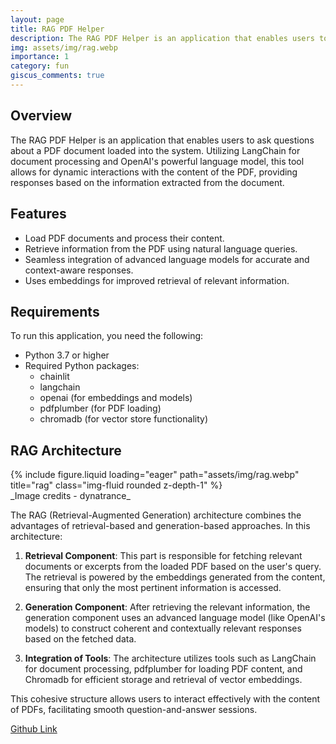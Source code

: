 ```yaml
---
layout: page
title: RAG PDF Helper
description: The RAG PDF Helper is an application that enables users to ask questions about a PDF document loaded into the system.
img: assets/img/rag.webp
importance: 1
category: fun
giscus_comments: true
---
```


## Overview

The RAG PDF Helper is an application that enables users to ask questions about a PDF document loaded into the system. Utilizing LangChain for document processing and OpenAI's powerful language model, this tool allows for dynamic interactions with the content of the PDF, providing responses based on the information extracted from the document.

## Features

- Load PDF documents and process their content.
- Retrieve information from the PDF using natural language queries.
- Seamless integration of advanced language models for accurate and context-aware responses.
- Uses embeddings for improved retrieval of relevant information.

## Requirements

To run this application, you need the following:

- Python 3.7 or higher
- Required Python packages:
  - chainlit
  - langchain
  - openai (for embeddings and models)
  - pdfplumber (for PDF loading)
  - chromadb (for vector store functionality)

## RAG Architecture

<div class="row">
    <div class="col-sm mt-3 mt-md-0">
        {% include figure.liquid loading="eager" path="assets/img/rag.webp" title="rag" class="img-fluid rounded z-depth-1" %}
    </div>
</div>
_Image credits - dynatrance_

The RAG (Retrieval-Augmented Generation) architecture combines the advantages of retrieval-based and generation-based approaches. In this architecture:

1. **Retrieval Component**: This part is responsible for fetching relevant documents or excerpts from the loaded PDF based on the user's query. The retrieval is powered by the embeddings generated from the content, ensuring that only the most pertinent information is accessed.

2. **Generation Component**: After retrieving the relevant information, the generation component uses an advanced language model (like OpenAI's models) to construct coherent and contextually relevant responses based on the fetched data.

3. **Integration of Tools**: The architecture utilizes tools such as LangChain for document processing, pdfplumber for loading PDF content, and Chromadb for efficient storage and retrieval of vector embeddings.

This cohesive structure allows users to interact effectively with the content of PDFs, facilitating smooth question-and-answer sessions.

[Github Link](https://github.com/eksubin/RAG-PDF-explainer/)
